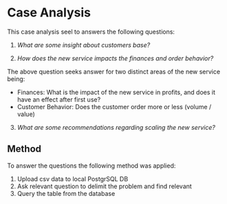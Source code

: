 # Case Analysis

This case analysis seel to answers the following questions:

1. *What are some insight about customers base?*
   
2. *How does the new service impacts the finances and order behavior?*

The above question seeks answer for two distinct areas of the new service being:
- Finances: What is the impact of the new service in profits, and does it have an effect after first use? 
- Customer Behavior: Does the customer order more or less (volume / value)

3. *What are some recommendations regarding scaling the new service?*


##  Method

To answer the questions the following method was applied:
1. Upload csv data to local PostgrSQL DB
2. Ask relevant question to delimit the problem and find relevant 
3. Query the table from the database